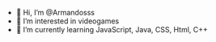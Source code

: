 - 👋 Hi, I’m @Armandosss
- 👀 I’m interested in videogames
- 🌱 I’m currently learning JavaScript, Java, CSS, Html, C++

